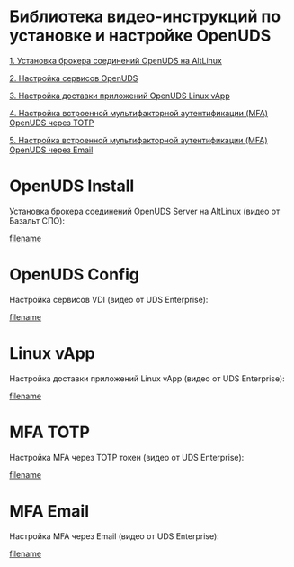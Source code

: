 # Библиотека видео-инструкций по установке и настройке OpenUDS

[1. Установка брокера соединений OpenUDS на AltLinux](#openuds-install)

[2. Настройка сервисов OpenUDS](#openuds-config)

[3. Настройка доставки приложений OpenUDS Linux vApp](#linux-vapp)

[4. Настройка встроенной мультифакторной аутентификации (MFA) OpenUDS через TOTP](#mfa-totp)

[5. Настройка встроенной мультифакторной аутентификации (MFA) OpenUDS через Email](#mfa-email)


# OpenUDS Install

Установка брокера соединений OpenUDS Server на AltLinux (видео от Базальт СПО):

[filename](./videos/OpenUDS-AltLinux.html ':include :type=iframe width=560px height=350px')

# OpenUDS Config

Настройка сервисов VDI (видео от UDS Enterprise):

[filename](./videos/OpenUDS-Config.html ':include :type=iframe width=560px height=350px')

# Linux vApp

Настройка доставки приложений Linux vApp (видео от UDS Enterprise):

[filename](./videos/Linux_vApp_UDSE.html ':include :type=iframe width=560px height=350px')

# MFA TOTP

Настройка MFA через TOTP токен (видео от UDS Enterprise):

[filename](./videos/TOTP_MFA_UDSE.html ':include :type=iframe width=560px height=350px')

# MFA Email

Настройка MFA через Email (видео от UDS Enterprise):

[filename](./videos/Email_MFA_UDSE.html ':include :type=iframe width=560px height=350px')
